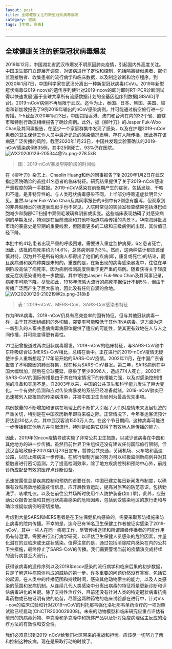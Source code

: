 ```yaml
---
layout: post
title: 全球健康关注的新型冠状病毒爆发
category: 健康
tags: [生物, 病毒]
---
```



----------
## 全球健康关注的新型冠状病毒爆发

2019年12月，中国湖北省武汉市爆发不明原因肺炎疫情，引起国内外高度关注。中国卫生部门立即展开调查，对该病进行了定性和控制，包括隔离疑似患者、密切监测接触者、收集患者的流行病学和临床数据，以及制定诊断和治疗程序。到2020年1月7日，中国科学家在武汉分离出一种新型冠状病毒(CoV)。2019年新型冠状病毒(2019-ncov)的遗传序列使针对2019-ncov的即时即时RT-PCR诊断测试得以快速发展(基于全球共享所有流感数据计划的全基因组序列数据[GISAID]平台)。2019-nCoV病例不再局限于武汉。迄今为止，泰国、日本、韩国、美国、越南和新加坡报告了9例2019年输出的nCoV感染病例，并可能通过航空旅行进一步传播。1-5截至2020年1月23日，中国包括香港、澳门和台湾在内的32个省、直辖市和特别行政区相继报告了确诊病例。此外，据《柳叶刀》的Jasper Fuk-Woo Chan及其同事报告，在至少一个家庭群集中发现了感染，以及在护理2019-nCoV患者的卫生保健工作人员中最近记录的感染情况表明，存在人际传播，因此存在该病更广泛传播的风险。截至2020年1月23日，中国共发现实验室确认的2019-nCoV感染病例835例，其中25例死亡，93%仍在医院。
![WX20200126-205344@2x.png-278.5kB][1]
>图：2019-nCoV暴发早期阶段的时间线

在《柳叶刀》杂志上，Chaolin Huang和他的同事报告了到2020年1月2日在武汉指定医院确诊的首批41名患者的临床特征。研究结果提供了关于2019-nCoV感染严重程度的第一手数据。2019-nCoV感染在前驱期产生的症状，包括发烧、干咳和不适，是非特异性的。与人类冠状病毒感染不同，上半部分呼吸道症状明显少见。虽然Jasper Fuk-Woo Chan及其同事报告的6例中有2例患有腹泻，但观察到的非典型肺炎的肠道表现似乎也不常见。入院时常见的实验室检查结果包括淋巴细胞减少和胸部CT扫描中双侧毛玻璃样阴影或实变。这些临床表现妨碍了对感染病例的早期发现，特别是在当前流感和其他呼吸道病毒传播的背景下。华南海鲜批发市场的暴露史是早期的重要线索，但随着更多的二级和三级病例的出现，其价值已经下降。

本批中的41名患者出现严重的呼吸困难，需要进入重症监护病房，6名患者死亡。因此，该批的病死率约为14.6%，总体病例率为3%。然而，这两种估计都应该谨慎对待，因为并不是所有的病人都得出了他们的疾病(即，康复或死亡)的结论，而且疾病谱和疾病种类是未知的。重要的是，在新出现的病毒感染暴发中，往往在早期阶段高估了病死率，因为病例检测高度侧重于更严重的病例。随着获得关于轻度或无症状感染谱的进一步数据，其中1例由Jasper Fuk-Woo Chan及其同事记录，病死率可能下降。尽管如此，1918年流感大流行的病死率据估计不到5%，但由于传播广泛而产生了巨大影响，因此没有任何自满的余地。
![WX20200126-210219@2x.png-318kB][2]
>表：2019-nCoV、MERS-CoV、SARS-CoV感染者特征

作为RNA病毒，2019-nCoV仍具有高突变率的固有特征，但与其他冠状病毒一样，由于其基因组编码的外切酶，突变率可能略低于其他RNA病毒。这方面为这一新引入的人畜共患病病毒病原体提供了适应的可能性，使其更有效地在人与人之间传播，并可能变得更有毒性。

21世纪曾报道过两次冠状病毒爆发。2019-nCoV的临床特征，与SARS-CoV和中东呼吸综合征(MERS)-CoV相比，总结在表中。正在进行的2019-nCoV疫情无疑使许多人重新想起了17年前开始的SARS-CoV疫情。2002年11月，在中国广东省报告了不明原因的肺炎群集，现在称为SARS-CoV暴发。第二年，SARS病例在中国大幅增加，随后在全球蔓延，感染了至少8096人，造成774人死亡。2003年SARS-CoV的国际传播是由于其在特定情况下的传播能力强，以及对感染控制措施的准备和实施不足。自2003年以来，中国的公共卫生和科学能力发生了巨大变化。一个有效的监测和应对传染病暴发的系统已经准备就绪，2019-nCoV肺炎已迅速被列入应报告的传染病清单，并被中国卫生当局列为最高优先事项。

病例数量的不断增加和该病在地理上的不断扩大引起了人们对疫情未来发展轨迹的严重关切，特别是在中国农历新年即将来临之际。正常情况下，今年春运客流预计将达到30亿人次，其中武汉客流1500万人次。在这个节日期间，这种病毒可能进一步传播到其他地方并引起流行，特别是如果它获得了有效地人际传播的能力。

因此，2019年的ncov疫情导致实施了非常公共卫生措施，以减少该病毒在中国和其他地方的进一步传播。虽然目前世界卫生组织还没有建议任何国际旅行限制，但武汉当地政府于2020年1月23日宣布，暂停公共交通，关闭机场、火车站和高速公路，以防止疾病进一步传播。在旅行限制方面的努力可以积极监测新病例并对其接触者进行密切监测。为了提高检测效率，除了地方疾病控制和预防中心外，前线诊所应配备有效的医疗点诊断设备。

迅速披露信息是疾病控制和预防的首要任务。中国已建立每日新闻发布制度，以确保有效和高效地披露疫情信息。应开展教育运动，提高对旅客的防范意识，包括勤洗手、咳嗽礼仪，以及在前往公共场所时使用个人防护装备(如口罩)。此外，应鼓励公众报告发烧和其他冠状病毒感染的危险因素，包括到受感染地区的旅行史和与确诊或疑似病例的密切接触。

考虑到大量SARS和MERS患者是在卫生保健机构感染的，需要采取预防措施来防止病毒的院内传播。不幸的是，迄今已有16名卫生保健工作者被证实感染了2019-nCoV，其中一些人在同一病房工作，尽管传播途径和所谓超级传播者的可能作用仍有待澄清。需要进行流行病学研究，以评估卫生保健人员感染的危险因素，并量化潜在的亚临床或无症状感染。值得注意的是，通过包括消除院内感染在内的公共卫生措施，最终停止了SARS-CoV的传播。我们需要警惕当前的疫情演变成持续的流行病甚至大流行。

获得该病毒的遗传序列以及2019年ncov感染的流行病学和临床后果的初步数据，只是了解这种病原体构成的威胁的第一步。许多重要的问题仍然没有答案，包括它的起源，在人类中的传播范围和持续时间，感染其他动物宿主的能力，以及人类感染的范围和发病机制。从连续几代人类感染中分离出病毒的特征将是更新诊断和评估病毒进化的关键。除了支持性治疗外，目前还没有针对人类的特定冠状病毒抗病毒药物或已被证明有效的疫苗，尽管这两种药物的临床试验都在进行中，针对ms - cov的临床试验和针对2019-nCoV的利托那韦强化洛吡那韦单药治疗的一项对照试验已经启动(ChiCTR2000029308)。未来的动物模型和临床研究应重点评估有前景的抗病毒药物、单克隆和多克隆中和抗体产品以及针对免疫病理宿主反应的治疗方法的有效性和安全性。

我们必须意识到2019-nCoV给我们社区带来的挑战和担忧。应该尽一切努力了解和控制这种疾病，现在是采取行动的时候了。



  [1]: http://static.zybuluo.com/gamedebug/0688xpwhngdf7zcc2z5l0ca4/WX20200126-205344@2x.png
  [2]: http://static.zybuluo.com/gamedebug/ewrj6ru2pct2ryxaox13t28e/WX20200126-210219@2x.png